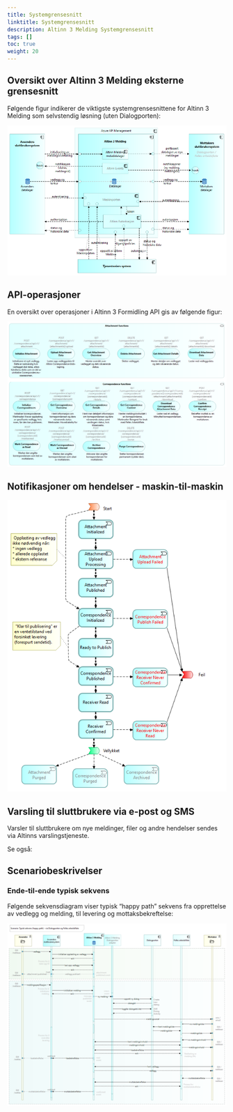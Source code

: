 ```yaml
---
title: Systemgrensesnitt
linktitle: Systemgrensesnitt
description: Altinn 3 Melding Systemgrensesnitt
tags: []
toc: true
weight: 20
---
```


## Oversikt over Altinn 3 Melding eksterne grensesnitt
Følgende figur indikerer de viktigste systemgrensesnittene for Altinn 3 Melding som selvstendig løsning (uten Dialogporten):

![Oversikt over eksterne grensesnitt for Altinn 3 Melding som selvstendig løsning](altinn3-correspondence-standalone-interfaces-overview.nb.png "Oversikt over eksterne grensesnitt for Altinn 3 Melding som selvstendig løsning")

## API-operasjoner
En oversikt over operasjoner i Altinn 3 Formidling API gis av følgende figur:

![Altinn 3 Melding API-operasjoner](altinn3-correspondence-application-services.nb.png "Altinn 3 Melding API-operasjoner")

## Notifikasjoner om hendelser - maskin-til-maskin

![Altinn 3 Melding hendelsesnotifikasjoner](altinn3-correspondence-events.nb.png "Altinn 3 Correspondence Events")

## Varsling til sluttbrukere via e-post og SMS
Varsler til sluttbrukere om nye meldinger, filer og andre hendelser sendes via Altinns varslingstjeneste.

Se også:

## Scenariobeskrivelser

### Ende-til-ende typisk sekvens

Følgende sekvensdiagram viser typisk “happy path” sekvens fra opprettelse av vedlegg og melding, 
til levering og mottaksbekreftelse:

![Altinn 3 Correspondence 'happy path' sekvens](altinn3-correspondence-dialogporten-sequence-diagram.nb.png "Altinn 3 Correspondence 'happy path' sekvens")
